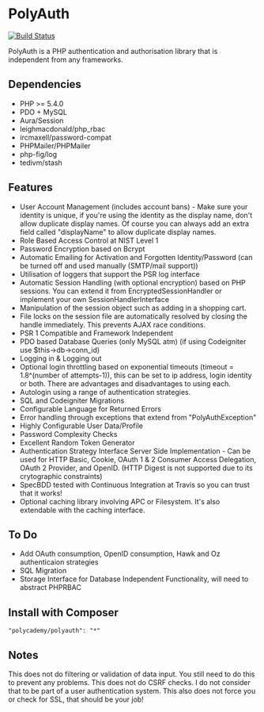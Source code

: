 PolyAuth
=========

[![Build Status](https://travis-ci.org/Polycademy/PolyAuth.png?branch=master)](https://travis-ci.org/Polycademy/PolyAuth)

PolyAuth is a PHP authentication and authorisation library that is independent from any frameworks.

Dependencies
------------

- PHP >= 5.4.0
- PDO + MySQL
- Aura/Session
- leighmacdonald/php_rbac
- ircmaxell/password-compat
- PHPMailer/PHPMailer
- php-fig/log
- tedivm/stash

Features
---------

- User Account Management (includes account bans) - Make sure your identity is unique, if you're using the identity as the display name, don't allow duplicate display names. Of course you can always add an extra field called "displayName" to allow duplicate display names.
- Role Based Access Control at NIST Level 1
- Password Encryption based on Bcrypt
- Automatic Emailing for Activation and Forgotten Identity/Password (can be turned off and used manually (SMTP/mail support))
- Utilisation of loggers that support the PSR log interface
- Automatic Session Handling (with optional encryption) based on PHP sessions. You can extend it from EncryptedSessionHandler or implement your own SessionHandlerInterface
- Manipulation of the session object such as adding in a shopping cart.
- File locks on the session file are automatically resolved by closing the handle immediately. This prevents AJAX race conditions.
- PSR 1 Compatible and Framework Independent
- PDO based Database Queries (only MySQL atm) (if using Codeigniter use $this->db->conn_id)
- Logging in & Logging out
- Optional login throttling based on exponential timeouts (timeout = 1.8^(number of attempts-1)), this can be set to ip address, login identity or both. There are advantages and disadvantages to using each.
- Autologin using a range of authentication strategies.
- SQL and Codeigniter Migrations
- Configurable Language for Returned Errors
- Error handling through exceptions that extend from "PolyAuthException"
- Highly Configurable User Data/Profile
- Password Complexity Checks
- Excellent Random Token Generator
- Authentication Strategy Interface Server Side Implementation - Can be used for HTTP Basic, Cookie, OAuth 1 & 2 Consumer Access Delegation, OAuth 2 Provider, and OpenID. (HTTP Digest is not supported due to its crytographic constraints)
- SpecBDD tested with Continuous Integration at Travis so you can trust that it works!
- Optional caching library involving APC or Filesystem. It's also extendable with the caching interface.

To Do
------

- Add OAuth consumption, OpenID consumption, Hawk and Oz authenticaion strategies
- SQL Migration
- Storage Interface for Database Independent Functionality, will need to abstract PHPRBAC

Install with Composer
---------------------

```
"polycademy/polyauth": "*"
```

Notes
-----

This does not do filtering or validation of data input. You still need to do this to prevent any problems. This does not do CSRF checks. I do not consider that to be part of a user authentication system. This also does not force you or check for SSL, that should be your job!